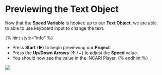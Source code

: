 # Previewing the Text Object

Now that the **Speed Variable** is hooked up to our **Text Object**, we are able to able to use keyboard input to change the text.

{% hint style="info" %}
* Press **Start** \(▶\) to begin previewing our **Project**.
* Press the **Up**/**Down Arrows** \(↑ /↓\) to adjust the **Speed** value.
* You should now see the value in the INCARI Player.
{% endhint %}

![](../../.gitbook/assets/previewtext.gif)



